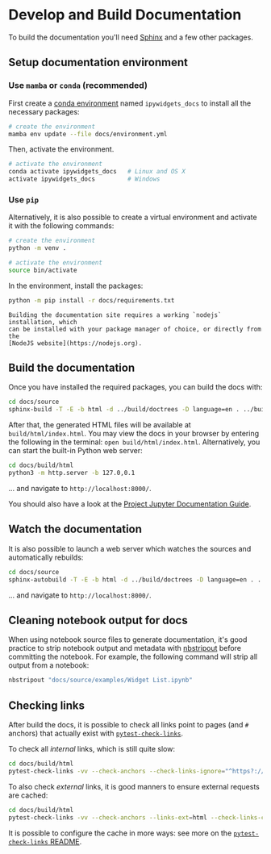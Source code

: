 # Develop and Build Documentation

To build the documentation you'll need [Sphinx](https://www.sphinx-doc.org)
and a few other packages.

## Setup documentation environment

### Use `mamba` or `conda` (recommended)

First create a [conda environment](https://conda.pydata.org/docs/using/envs.html#use-environment-from-file) named `ipywidgets_docs` to install all the necessary packages:

```bash
# create the environment
mamba env update --file docs/environment.yml
```

Then, activate the environment.

```bash
# activate the environment
conda activate ipywidgets_docs   # Linux and OS X
activate ipywidgets_docs         # Windows
```

### Use `pip`

Alternatively, it is also possible to create a virtual environment and activate it with the following commands:

```bash
# create the environment
python -m venv .

# activate the environment
source bin/activate
```

In the environment, install the packages:

```bash
python -m pip install -r docs/requirements.txt
```

```{hint}
Building the documentation site requires a working `nodejs` installation, which
can be installed with your package manager of choice, or directly from the
[NodeJS website](https://nodejs.org).
```

## Build the documentation

Once you have installed the required packages, you can build the docs with:

```bash
cd docs/source
sphinx-build -T -E -b html -d ../build/doctrees -D language=en . ../build/html
```

After that, the generated HTML files will be available at
`build/html/index.html`. You may view the docs in your browser by entering
the following in the terminal: `open build/html/index.html`. Alternatively,
you can start the built-in Python web server:

```bash
cd docs/build/html
python3 -m http.server -b 127.0,0.1
```

... and navigate to `http://localhost:8000/`.

You should also have a look at the [Project Jupyter Documentation Guide](https://jupyter.readthedocs.io/en/latest/contrib_docs).

## Watch the documentation

It is also possible to launch a web server which watches the sources and automatically
rebuilds:

```bash
cd docs/source
sphinx-autobuild -T -E -b html -d ../build/doctrees -D language=en . ../build/html
```

... and navigate to `http://localhost:8000/`.

## Cleaning notebook output for docs

When using notebook source files to generate documentation, it's good practice to strip
notebook output and metadata with [nbstripout](https://github.com/kynan/nbstripout)
before committing the notebook. For example, the following command will strip
all output from a notebook:

```bash
nbstripout "docs/source/examples/Widget List.ipynb"
```

## Checking links

After build the docs, it is possible to check all links point to pages (and `#` anchors)
that actually exist with [`pytest-check-links`][pytest-check-links].

To check all _internal_ links, which is still quite slow:

```bash
cd docs/build/html
pytest-check-links -vv --check-anchors --check-links-ignore="^https?://" --links-ext=html
```

To also check _external_ links, it is good manners to ensure external requests are cached:

```bash
cd docs/build/html
pytest-check-links -vv --check-anchors --links-ext=html --check-links-cache
```

It is possible to configure the cache in more ways: see more on the
[`pytest-check-links` README][pytest-check-links].

[pytest-check-links]: https://github.com/jupyterlab/pytest-check-links
